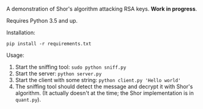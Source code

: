 A demonstration of Shor's algorithm attacking RSA keys. **Work in progress**.

Requires Python 3.5 and up.

Installation:

    pip install -r requirements.txt

Usage:

  1. Start the sniffing tool: `sudo python sniff.py`
  2. Start the server: `python server.py`
  3. Start the client with some string: `python client.py 'Hello world'`
  4. The sniffing tool should detect the message and decrypt it with Shor's algorithm. (It actually doesn't at the time; the Shor implementation is in `quant.py`).